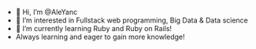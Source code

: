 - 👋 Hi, I’m @AleYanc
- 👀 I’m interested in Fullstack web programming, Big Data & Data science
- 🌱 I’m currently learning Ruby and Ruby on Rails!
- Always learning and eager to gain more knowledge!

<!---
AleYanc/AleYanc is a ✨ special ✨ repository because its `README.md` (this file) appears on your GitHub profile.
You can click the Preview link to take a look at your changes.
--->
